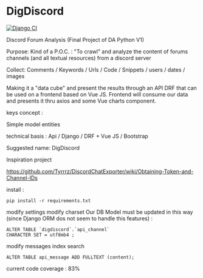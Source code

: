 # DigDiscord

[![Django CI](https://github.com/jean-charles-gibier/DigDiscord/workflows/Django%20CI/badge.svg)](https://github.com/jean-charles-gibier/DigDiscord/actions)

Discord Forum Analysis (Final Project of DA Python V1)

Purpose: Kind of a P.O.C. : "To crawl" and analyze the content of forums channels (and  all textual resources) from a discord server

Collect: Comments / Keywords / Urls / Code / Snippets / users / dates / images

Making it a "data cube" and present the results through an API DRF that can be used on a frontend based on Vue JS.
Frontend will consume our data and presents it thru axios and some Vue charts component.

keys concept :

Simple model entities

technical basis : Api / Django / DRF + Vue JS / Bootstrap

Suggested name: DigDiscord

Inspiration project

https://github.com/Tyrrrz/DiscordChatExporter/wiki/Obtaining-Token-and-Channel-IDs

install :

```
pip install -r requirements.txt
```

modify settings
modify charset
Our DB Model must be updated in this way
(since Django ORM dos not seem to handle this features) :
````
ALTER TABLE `digdiscord`.`api_channel`
CHARACTER SET = utf8mb4 ;
````
modify messages index search
```
ALTER TABLE api_message ADD FULLTEXT (content);
```

current code coverage :
83%